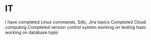 # IT
I have completed Linux commands, Sdlc, Jira topics
Completed Cloud computing
Completed version control system
working on testing topic
working on database topic

